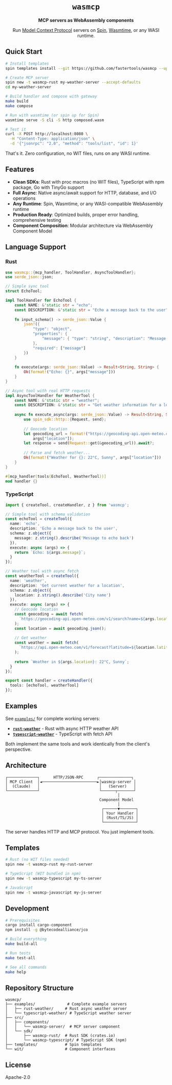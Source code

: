 <div align="center">

# `wasmcp`

**MCP servers as WebAssembly components**

Run [Model Context Protocol](https://modelcontextprotocol.io) servers on [Spin](https://github.com/fermyon/spin), [Wasmtime](https://github.com/bytecodealliance/wasmtime), or any WASI runtime.

</div>

## Quick Start

```bash
# Install templates
spin templates install --git https://github.com/fastertools/wasmcp --upgrade

# Create MCP server
spin new -t wasmcp-rust my-weather-server --accept-defaults
cd my-weather-server

# Build handler and compose with gateway
make build
make compose

# Run with wasmtime (or spin up for Spin)
wasmtime serve -S cli -S http composed.wasm

# Test it
curl -X POST http://localhost:8080 \
  -H "Content-Type: application/json" \
  -d '{"jsonrpc": "2.0", "method": "tools/list", "id": 1}'
```

That's it. Zero configuration, no WIT files, runs on any WASI runtime.

## Features

- **Clean SDKs**: Rust with proc macros (no WIT files), TypeScript with npm package, Go with TinyGo support
- **Full Async**: Native async/await support for HTTP, database, and I/O operations  
- **Any Runtime**: Spin, Wasmtime, or any WASI-compatible WebAssembly runtime
- **Production Ready**: Optimized builds, proper error handling, comprehensive testing
- **Component Composition**: Modular architecture via WebAssembly Component Model

## Language Support

### Rust
```rust
use wasmcp::{mcp_handler, ToolHandler, AsyncToolHandler};
use serde_json::json;

// Simple sync tool
struct EchoTool;

impl ToolHandler for EchoTool {
    const NAME: &'static str = "echo";
    const DESCRIPTION: &'static str = "Echo a message back to the user";
    
    fn input_schema() -> serde_json::Value {
        json!({
            "type": "object",
            "properties": {
                "message": { "type": "string", "description": "Message to echo back" }
            },
            "required": ["message"]
        })
    }
    
    fn execute(args: serde_json::Value) -> Result<String, String> {
        Ok(format!("Echo: {}", args["message"]))
    }
}

// Async tool with real HTTP requests
impl AsyncToolHandler for WeatherTool {
    const NAME: &'static str = "weather";
    const DESCRIPTION: &'static str = "Get weather information for a location";
    
    async fn execute_async(args: serde_json::Value) -> Result<String, String> {
        use spin_sdk::http::{Request, send};
        
        // Geocode location
        let geocoding_url = format!("https://geocoding-api.open-meteo.com/v1/search?name={}", 
            args["location"]);
        let response = send(Request::get(&geocoding_url)).await?;
        
        // Parse and fetch weather...
        Ok(format!("Weather for {}: 22°C, Sunny", args["location"]))
    }
}

#[mcp_handler(tools(EchoTool, WeatherTool))]
mod handler {}
```

### TypeScript
```typescript
import { createTool, createHandler, z } from 'wasmcp';

// Simple tool with schema validation
const echoTool = createTool({
  name: 'echo',
  description: 'Echo a message back to the user',
  schema: z.object({
    message: z.string().describe('Message to echo back')
  }),
  execute: async (args) => {
    return `Echo: ${args.message}`;
  }
});

// Weather tool with async fetch
const weatherTool = createTool({
  name: 'weather',
  description: 'Get current weather for a location',
  schema: z.object({
    location: z.string().describe('City name')
  }),
  execute: async (args) => {
    // Geocode location
    const geocoding = await fetch(
      `https://geocoding-api.open-meteo.com/v1/search?name=${args.location}`
    );
    const location = await geocoding.json();
    
    // Get weather
    const weather = await fetch(
      `https://api.open-meteo.com/v1/forecast?latitude=${location.latitude}&longitude=${location.longitude}`
    );
    
    return `Weather in ${args.location}: 22°C, Sunny`;
  }
});

export const handler = createHandler({
  tools: [echoTool, weatherTool]
});
```

## Examples

See [`examples/`](./examples) for complete working servers:
- **[`rust-weather`](./examples/rust-weather)** - Rust with async HTTP weather API
- **[`typescript-weather`](./examples/typescript-weather)** - TypeScript with fetch API

Both implement the same tools and work identically from the client's perspective.

## Architecture

```
┌─────────────┐      HTTP/JSON-RPC      ┌──────────────┐
│ MCP Client  │◄────────────────────────►│wasmcp-server │
│  (Claude)   │                          │   (Server)   │
└─────────────┘                          └──────┬───────┘
                                                 │
                                         Component Model
                                                 │
                                          ┌──────▼───────┐
                                          │ Your Handler │
                                          │ (Rust/TS/JS) │
                                          └──────────────┘
```

The server handles HTTP and MCP protocol. You just implement tools.

## Templates

```bash
# Rust (no WIT files needed)
spin new -t wasmcp-rust my-rust-server

# TypeScript (WIT bundled in npm)  
spin new -t wasmcp-typescript my-ts-server

# JavaScript
spin new -t wasmcp-javascript my-js-server
```

## Development

```bash
# Prerequisites
cargo install cargo-component
npm install -g @bytecodealliance/jco

# Build everything
make build-all

# Run tests
make test-all

# See all commands
make help
```

## Repository Structure

```
wasmcp/
├── examples/              # Complete example servers
│   ├── rust-weather/     # Rust async weather server
│   └── typescript-weather/ # TypeScript weather server
├── src/
│   ├── components/
│   │   └── wasmcp-server/  # MCP server component
│   └── sdk/
│       ├── wasmcp-rust/  # Rust SDK (crates.io)
│       └── wasmcp-typescript/ # TypeScript SDK (npm)
├── templates/            # Spin templates
└── wit/                  # Component interfaces
```

## License

Apache-2.0